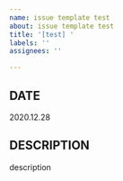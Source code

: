 ```yaml
---
name: issue template test
about: issue template test
title: '[test] '
labels: ''
assignees: ''

---
```


## DATE
2020.12.28

## DESCRIPTION
description
